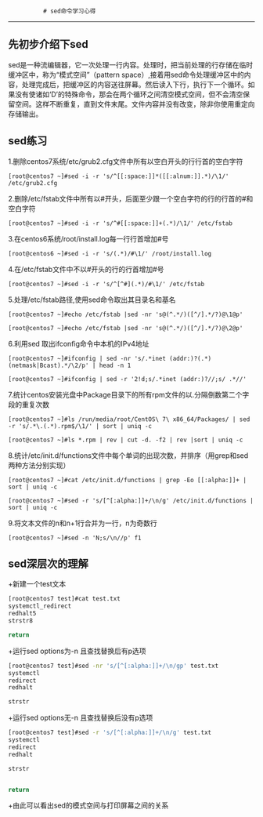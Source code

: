               # sed命令学习心得

***
## 先初步介绍下sed

sed是一种流编辑器，它一次处理一行内容。处理时，把当前处理的行存储在临时缓冲区中，称为“模式空间”（pattern space）,接着用sed命令处理缓冲区中的内容，处理完成后，把缓冲区的内容送往屏幕。然后读入下行，执行下一个循环。如果没有使诸如‘D’的特殊命令，那会在两个循环之间清空模式空间，但不会清空保留空间。这样不断重复，直到文件末尾。文件内容并没有改变，除非你使用重定向存储输出。   

## sed练习

1.删除centos7系统/etc/grub2.cfg文件中所有以空白开头的行行首的空白字符 

`[root@centos7 ~]#sed -i -r 's/^[[:space:]]*([[:alnum:]].*)/\1/' /etc/grub2.cfg `  

2.删除/etc/fstab文件中所有以#开头，后面至少跟一个空白字符的行的行首的#和空白字符   

`[root@centos7 ~]#sed -i -r 's/^#[[:space:]]+(.*)/\1/' /etc/fstab `  

3.在centos6系统/root/install.log每一行行首增加#号   

`[root@centos6 ~]#sed -i -r 's/(.*)/#\1/' /root/install.log `  

4.在/etc/fstab文件中不以#开头的行的行首增加#号   

`[root@centos7 ~]#sed -i -r 's/^[^#](.*)/#\1/' /etc/fstab`  

5.处理/etc/fstab路径,使用sed命令取出其目录名和基名   

`[root@centos7 ~]#echo /etc/fstab |sed -nr 's@(^.*/)([^/].*/?)@\1@p'`  

`[root@centos7 ~]#echo /etc/fstab |sed -nr 's@(^.*/)([^/].*/?)@\2@p'`    

6.利用sed 取出ifconfig命令中本机的IPv4地址   

`[root@centos7 ~]#ifconfig | sed -nr 's/.*inet (addr:)?(.*)(netmask|Bcast).*/\2/p' | head -n 1 `  

`[root@centos7 ~]#ifconfig | sed -r '2!d;s/.*inet (addr:)?//;s/ .*//'`  

7.统计centos安装光盘中Package目录下的所有rpm文件的以.分隔倒数第二个字段的重复次数   

`[root@centos7 ~]#ls /run/media/root/CentOS\ 7\ x86_64/Packages/ | sed -r 's/.*\.(.*).rpm$/\1/' | sort | uniq -c `  

`[root@centos7 ~]#ls *.rpm | rev | cut -d. -f2 | rev |sort | uniq -c` 

8.统计/etc/init.d/functions文件中每个单词的出现次数，并排序（用grep和sed两种方法分别实现）   

`[root@centos7 ~]#cat /etc/init.d/functions | grep -Eo [[:alpha:]]+ | sort | uniq -c`  

`[root@centos7 ~]#sed -r 's/[^[:alpha:]]+/\n/g' /etc/init.d/functions | sort | uniq -c`  

9.将文本文件的n和n+1行合并为一行，n为奇数行   

`[root@centos7 ~]#sed -n 'N;s/\n//p' f1`

## sed深层次的理解

+新建一个test文本
````bash
[root@centos7 test]#cat test.txt 
systemctl_redirect
redhalt5
strstr8

return
````
+运行sed options为-n 且查找替换后有p选项 
````bash
[root@centos7 test]#sed -nr 's/[^[:alpha:]]+/\n/gp' test.txt
systemctl
redirect
redhalt

strstr
````
+运行sed options无-n 且查找替换后没有p选项
````bash
[root@centos7 test]#sed -r 's/[^[:alpha:]]+/\n/g' test.txt  
systemctl
redirect
redhalt

strstr


return
````
+由此可以看出sed的模式空间与打印屏幕之间的关系
